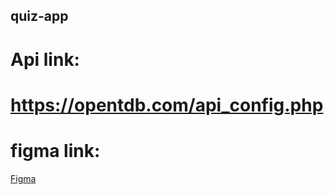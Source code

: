 ## quiz-app


# Api link:
# https://opentdb.com/api_config.php

# figma link:
<a href = "https://www.figma.com/file/oYl4ao4VQKkMLXjgvk87NB/Quiz-App-(Copy)?node-id=0%3A1&mode=dev">Figma<a>